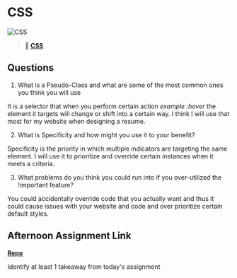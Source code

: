 # CSS

![CSS](https://bcw.blob.core.windows.net/public/cssUnit/1411879719053976)

> **📖 [CSS](https://codeworksacademy.com/fs-student-guide/resources/wk1/03-CSS)**

## Questions

1. What is a Pseudo-Class and what are some of the most common ones you think you will use

It is a selector that when you perform certain action *example :hover* the element it targets will change or shift into a certain way. I think I will use that most for my website when designing a resume.

2. What is Specificity and how might you use it to your benefit?

Specificity is the priority in which multiple indicators are targeting the same element. I will use it to prioritize and override certain instances when it meets a criteria.

3. What problems do you think you could run into if you over-utilized the !important feature?

You could accidentally override code that you actually want and thus it could cause issues with your website and code and over prioritize certain default styles.

## Afternoon Assignment Link

**[Repo](https://github.com/JonathonMcNamara/<ASSIGNMENT_REPO>)**

Identify at least 1 takeaway from today's assignment

